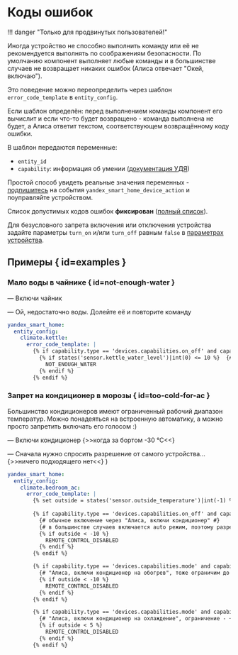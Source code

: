 # Коды ошибок
!!! danger "Только для продвинутых пользователей!"

Иногда устройство не способно выполнить команду или её не рекомендуется выполнять по соображениям безопасности. 
По умолчанию компонент выполняет любые команды и в большинстве случаев не возвращает никаких ошибок (Алиса отвечает "Окей, включаю").
 
Это поведение можно переопределить через шаблон `error_code_template` в `entity_config`. 

Если шаблон определён: перед выполнением команды компонент его вычислит и если что-то будет возвращено - команда выполнена не будет, а Алиса ответит текстом, соответствующем возвращённому коду ошибки.

В шаблон передаются переменные:

* `entity_id`
* `capability`: информация об умении ([документация УДЯ](https://yandex.ru/dev/dialogs/smart-home/doc/reference/post-action.html))

Простой способ увидеть реальные значения переменных - [подпишитесь](https://my.home-assistant.io/redirect/developer_events/) на события `yandex_smart_home_device_action` и поуправляйте устройством. 

Список допустимых кодов ошибок **фиксирован** ([полный список](https://yandex.ru/dev/dialogs/smart-home/doc/concepts/response-codes.html)).

Для безусловного запрета включения или отключения устройства задайте параметры `turn_on` и/или `turn_off` равным `false` в [параметрах устройства](../config/entity.md#turn_on-off).

## Примеры { id=examples }

### Мало воды в чайнике { id=not-enough-water }
— Включи чайник

— Ой, недостаточно воды. Долейте её и повторите команду

```yaml
yandex_smart_home:
  entity_config:
    climate.kettle:
      error_code_template: |
        {% if capability.type == 'devices.capabilities.on_off' and capability.state.instance == 'on' and capability.state.value %}
          {% if states('sensor.kettle_water_level')|int(0) <= 10 %}  {# сенсор с уровнем воды в чайнике (в процентах) #}
            NOT_ENOUGH_WATER 
          {% endif %}
        {% endif %}

```

### Запрет на кондиционер в морозы { id=too-cold-for-ac }
Большинство кондиционеров имеют ограниченный рабочий диапазон температур. Можно понадеяться на встроенную автоматику, а можно просто запретить включать его голосом :)


— Включи кондиционер {>>когда за бортом -30 °C<<}

— Сначала нужно спросить разрешение от самого устройства... {>>ничего подходящего нет<<}
)
```yaml
yandex_smart_home:
  entity_config:
    climate.bedroom_ac:
      error_code_template: |
        {% set outside = states('sensor.outside_temperature')|int(-1) %} {# температура за бортом: из интеграции narodmon или прогноза погоды #}
        
        {% if capability.type == 'devices.capabilities.on_off' and capability.state.instance == 'on' and capability.state.value %}
          {# обычное включение через "Алиса, включи кондиционер" #}
          {# в большинстве случаев включается auto режим, поэтому разрешим включение до -10 °C #}
          {% if outside < -10 %}
            REMOTE_CONTROL_DISABLED
          {% endif %}
        {% endif %}

        {% if capability.type == 'devices.capabilities.mode' and capability.state.instance == 'thermostat' and capability.state.value == 'heat' %}
          {# "Алиса, включи кондиционер на обогрев", тоже ограничим до -10 °C #}
          {% if outside < -10 %}
            REMOTE_CONTROL_DISABLED
          {% endif %}
        {% endif %}

        {% if capability.type == 'devices.capabilities.mode' and capability.state.instance == 'thermostat' and capability.state.value == 'cool' %}
          {# "Алиса, включи кондиционер на охлаждение", ограничение - +5 °C #}
          {% if outside < 5 %}
            REMOTE_CONTROL_DISABLED
          {% endif %}
        {% endif %}
```
